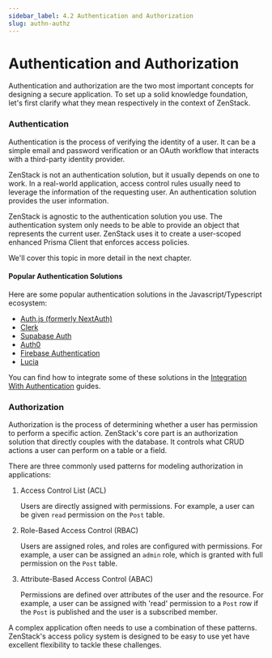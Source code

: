 ```yaml
---
sidebar_label: 4.2 Authentication and Authorization
slug: authn-authz
---
```


# Authentication and Authorization

Authentication and authorization are the two most important concepts for designing a secure application. To set up a solid knowledge foundation, let's first clarify what they mean respectively in the context of ZenStack.

### Authentication

Authentication is the process of verifying the identity of a user. It can be a simple email and password verification or an OAuth workflow that interacts with a third-party identity provider.

ZenStack is not an authentication solution, but it usually depends on one to work. In a real-world application, access control rules usually need to leverage the information of the requesting user. An authentication solution provides the user information.

ZenStack is agnostic to the authentication solution you use. The authentication system only needs to be able to provide an object that represents the current user. ZenStack uses it to create a user-scoped enhanced Prisma Client that enforces access policies.

We'll cover this topic in more detail in the next chapter.

#### Popular Authentication Solutions

Here are some popular authentication solutions in the Javascript/Typescript ecosystem:

- [Auth.js (formerly NextAuth)](https://authjs.dev/)
- [Clerk](https://clerk.com)
- [Supabase Auth](https://supabase.com/docs/guides/auth)
- [Auth0](https://auth0.com)
- [Firebase Authentication](https://firebase.google.com/docs/auth)
- [Lucia](https://lucia-auth.com/)

You can find how to integrate some of these solutions in the [Integration With Authentication](/docs/category/integrating-with-authentication) guides.

### Authorization

Authorization is the process of determining whether a user has permission to perform a specific action. ZenStack's core part is an authorization solution that directly couples with the database. It controls what CRUD actions a user can perform on a table or a field.

There are three commonly used patterns for modeling authorization in applications:

1. Access Control List (ACL)

    Users are directly assigned with permissions. For example, a user can be given `read` permission on the `Post` table.

2. Role-Based Access Control (RBAC)

    Users are assigned roles, and roles are configured with permissions. For example, a user can be assigned an `admin` role, which is granted with full permission on the `Post` table.

3. Attribute-Based Access Control (ABAC)

    Permissions are defined over attributes of the user and the resource. For example, a user can be assigned with 'read' permission to a `Post` row if the `Post` is published and the user is a subscribed member.

A complex application often needs to use a combination of these patterns. ZenStack's access policy system is designed to be easy to use yet have excellent flexibility to tackle these challenges.
